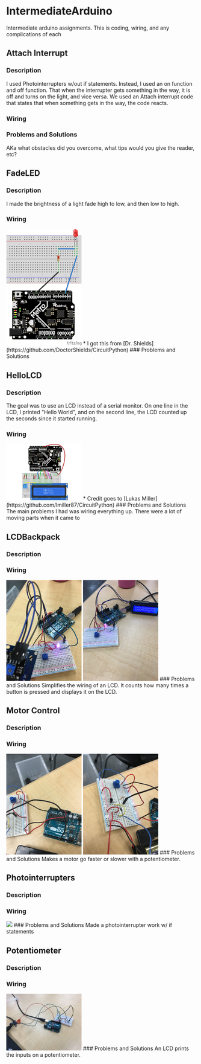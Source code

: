 # IntermediateArduino
Intermediate arduino assignments. This is coding, wiring, and any complications of each 

## Attach Interrupt
### Description
I used Photointerrupters w/out if statements. Instead, I used an on function and off function. That when the interrupter gets something in the way, it is off and turns on the light, and vice versa. We used an Attach interrupt code that states that when something gets in the way, the code reacts.

### Wiring

### Problems and Solutions
AKa what obstacles did you overcome, what tips would you give the reader, etc?



## FadeLED
### Description
I made the brightness of a light fade high to low, and then low to high. 
### Wiring
<img src="Media/LEDFade.PNG" width="200">
* I got this from [Dr. Shields](https://github.com/DoctorShields/CircuitPython)
### Problems and Solutions





## HelloLCD
### Description
The goal was to use an LCD instead of a serial monitor. On one line in the LCD, I printed "Hello World", and on the second line, the LCD counted up the seconds since it started running. 
### Wiring
<img src="Media/LCD.JPG" width="200px" />
* Credit goes to [Lukas Miller](https://github.com/lmiller87/CircuitPython)
### Problems and Solutions
The main problems I had was wiring everything up. There were a lot of moving parts when it came to 





## LCDBackpack
### Description

### Wiring
<img src = "Media/LCDBack1.JPG" width="200">
<img src = "Media/LCDBack2.JPG" width="200">
### Problems and Solutions
Simplifies the wiring of an LCD. It counts how many times a button is pressed and displays it on the LCD.





## Motor Control
### Description

### Wiring
<img src = "Media/MotorControl1.JPG" width="200">
<img src = "Media/MotorControl2.JPG" width="200">
### Problems and Solutions
Makes a motor go faster or slower with a potentiometer.






## Photointerrupters
### Description

### Wiring
<img src="media/photinterupterpic.png" width="300px" />
### Problems and Solutions
Made a photointerrupter work w/ if statements





## Potentiometer
### Description

### Wiring
<img src = "Media/Potentiometer.JPG" width="200">
### Problems and Solutions
An LCD prints the inputs on a potentiometer.

